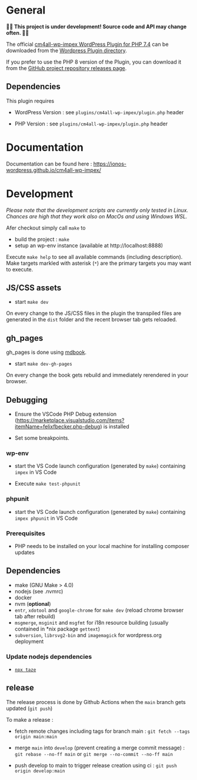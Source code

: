 # General

**🚧🚧 This project is under development! Source code and API may change often. 🚧🚧**

The official [cm4all-wp-impex WordPress Plugin for PHP 7.4](https://wordpress.org/plugins/cm4all-wp-impex/) can be downloaded from the [Wordpress Plugin directory](https://wordpress.org/plugins/cm4all-wp-impex/).

If you prefer to use the PHP 8 version of the Plugin, you can download it from the [GitHub project repository releases page](https://github.com/IONOS-WordPress/cm4all-wp-impex/releases).

## Dependencies

This plugin requires

- WordPress Version : see `plugins/cm4all-wp-impex/plugin.php` header

- PHP Version : see `plugins/cm4all-wp-impex/plugin.php` header

# Documentation

Documentation can be found here : https://ionos-wordpress.github.io/cm4all-wp-impex/

# Development

_Please note that the development scripts are currently only tested in Linux. Chances are high that they work also on MacOs and using Windows WSL._

Afer checkout simply call `make` to

- build the project : `make`
- setup an wp-env instance (available at http://localhost:8888)

Execute `make help` to see all available commands (including description). Make targets markled with asterisk (`*`) are the
primary targets you may want to execute.

## JS/CSS assets

- start `make dev`

On every change to the JS/CSS files in the plugin the transpiled files are generated in the `dist` folder and the recent browser tab gets reloaded.

## gh_pages

gh_pages is done using [mdbook](https://github.com/rust-lang/mdBook).

- start `make dev-gh-pages`

On every change the book gets rebuild and immediately rerendered in your browser.

## Debugging

- Ensure the VSCode PHP Debug extension (https://marketplace.visualstudio.com/items?itemName=felixfbecker.php-debug) is installed

- Set some breakpoints.

### wp-env

- start the VS Code launch configuration (generated by `make`) containing `impex` in VS Code

- Execute `make test-phpunit`

### phpunit

- start the VS Code launch configuration (generated by `make`) containing `impex phpunit` in VS Code

### Prerequisites

- PHP needs to be installed on your local machine for installing composer updates

## Dependencies

- make (GNU Make > 4.0)
- nodejs (see .nvmrc)
- docker
- nvm (**optional**)
- `entr`, `xdotool` and `google-chrome` for `make dev` (reload chrome browser tab after rebuild)
- `msgmerge`, `msginit` and `msgfmt` for i18n resource building (usually contained in \*nix package `gettext`)
- `subversion`, `librsvg2-bin` and `imagemagick` for wordpress.org deployment

### Update nodejs dependencies

- [`npx taze`](https://github.com/antfu/taze)

## release

The release process is done by Github Actions when the `main` branch gets updated (`git push`)

To make a release :

- fetch remote changes including tags for branch main : `git fetch --tags origin main:main`

- merge `main` into `develop` (prevent creating a merge commit message) : `git rebase --no-ff main` or `git merge --no-commit --no-ff main`

- push develop to main to trigger release creation using ci : `git push origin develop:main`
